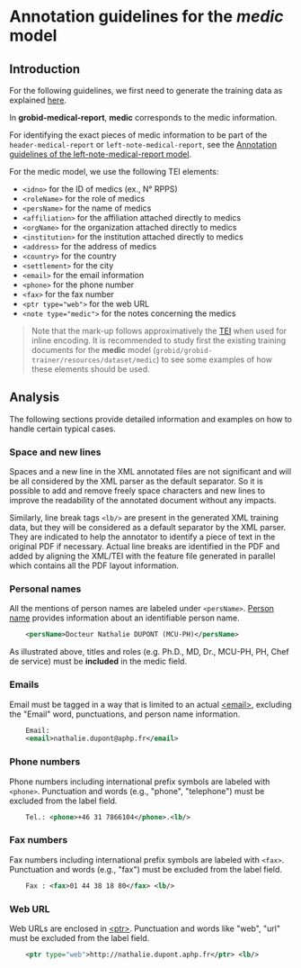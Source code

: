 # Annotation guidelines for the _medic_ model

## Introduction

For the following guidelines, we first need to generate the training data as explained [here](../Training-the-medical-report-models.md#generation-of-training-data).

In __grobid-medical-report__, __medic__ corresponds to the medic information. 

For identifying the exact pieces of medic information to be part of the `header-medical-report` or `left-note-medical-report`, see the [Annotation guidelines of the left-note-medical-report model](left-note-medical-report.md).

For the medic model, we use the following TEI elements:

* `<idno>` for the ID of medics (ex., N° RPPS)
* `<roleName>` for the role of medics
* `<persName>` for the name of medics 
* `<affiliation>` for the affiliation attached directly to medics
* `<orgName>` for the organization attached directly to medics
* `<institution>` for the institution attached directly to medics
* `<address>` for the address of medics
* `<country>` for the country
* `<settlement>` for the city
* `<email>` for the email information
* `<phone>` for the phone number
* `<fax>` for the fax number
* `<ptr type="web">` for the web URL 
* `<note type="medic">` for the notes concerning the medics

> Note that the mark-up follows approximatively the [TEI](http://www.tei-c.org) when used for inline encoding.
> It is recommended to study first the existing training documents for the __medic__ model (`grobid/grobid-trainer/resources/dataset/medic`) to see some examples of how these elements should be used.


## Analysis

The following sections provide detailed information and examples on how to handle certain typical cases.

### Space and new lines

Spaces and a new line in the XML annotated files are not significant and will be all considered by the XML parser as the default separator. So it is possible to add and remove freely space characters and new lines to improve the readability of the annotated document without any impacts. 

Similarly, line break tags `<lb/>` are present in the generated XML training data, but they will be considered as a default separator by the XML parser. They are indicated to help the annotator to identify a piece of text in the original PDF if necessary. Actual line breaks are identified in the PDF and added by aligning the XML/TEI with the feature file generated in parallel which contains all the PDF layout information. 

### Personal names

All the mentions of person names are labeled under `<persName>`. [Person name](https://www.tei-c.org/release/doc/tei-p5-doc/en/html/ref-persName.html) provides information about an identifiable person name.


```xml
    <persName>Docteur Nathalie DUPONT (MCU-PH)</persName>
```

As illustrated above, titles and roles (e.g. Ph.D., MD, Dr., MCU-PH, PH, Chef de service) must be **included** in the medic field.


### Emails

Email must be tagged in a way that is limited to an actual [\<email\>](https://tei-c.org/release/doc/tei-p5-doc/en/html/ref-email.html), excluding the "Email" word, punctuations, and person name information.

```xml
    Email: 
    <email>nathalie.dupont@aphp.fr</email> 
```   

### Phone numbers

Phone numbers including international prefix symbols are labeled with `<phone>`. Punctuation and words (e.g., "phone", "telephone") must be excluded from the label field.

```xml
    Tel.: <phone>+46 31 7866104</phone>.<lb/> 
```

### Fax numbers

Fax numbers including international prefix symbols are labeled with `<fax>`. Punctuation and words (e.g., "fax") must be excluded from the label field. 

```xml
    Fax : <fax>01 44 38 18 80</fax> <lb/>
```

### Web URL
Web URLs are enclosed in [\<ptr\>](https://www.tei-c.org/release/doc/tei-p5-doc/en/html/ref-ptr.html). Punctuation and words like "web", "url" must be excluded from the label field. 

```xml
    <ptr type="web">http://nathalie.dupont.aphp.fr</ptr> <lb/>
```
